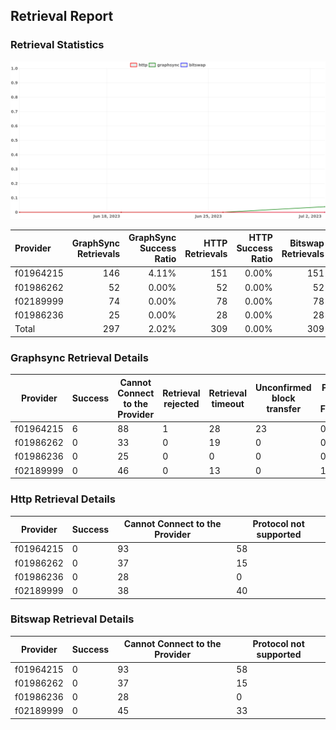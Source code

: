 ## Retrieval Report
### Retrieval Statistics
<img src="https://raw.githubusercontent.com/data-preservation-programs/filplus-checker-assets/main/filecoin-project/filecoin-plus-large-datasets/issues/1992/1688608425370.png"/>

| Provider  | GraphSync Retrievals | GraphSync Success Ratio | HTTP Retrievals | HTTP Success Ratio | Bitswap Retrievals | Bitswap Success Ratio |
| :-------- | -------------------: | ----------------------: | --------------: | -----------------: | -----------------: | --------------------: |
| f01964215 |                  146 |                   4.11% |             151 |              0.00% |                151 |                 0.00% |
| f01986262 |                   52 |                   0.00% |              52 |              0.00% |                 52 |                 0.00% |
| f02189999 |                   74 |                   0.00% |              78 |              0.00% |                 78 |                 0.00% |
| f01986236 |                   25 |                   0.00% |              28 |              0.00% |                 28 |                 0.00% |
| Total     |                  297 |                   2.02% |             309 |              0.00% |                309 |                 0.00% |

### Graphsync Retrieval Details
| Provider  | Success | Cannot Connect to the Provider | Retrieval rejected | Retrieval timeout | Unconfirmed block transfer | Piece not Found |
| --------- | ------- | ------------------------------ | ------------------ | ----------------- | -------------------------- | --------------- |
| f01964215 | 6       | 88                             | 1                  | 28                | 23                         | 0               |
| f01986262 | 0       | 33                             | 0                  | 19                | 0                          | 0               |
| f01986236 | 0       | 25                             | 0                  | 0                 | 0                          | 0               |
| f02189999 | 0       | 46                             | 0                  | 13                | 0                          | 15              |

### Http Retrieval Details
| Provider  | Success | Cannot Connect to the Provider | Protocol not supported |
| --------- | ------- | ------------------------------ | ---------------------- |
| f01964215 | 0       | 93                             | 58                     |
| f01986262 | 0       | 37                             | 15                     |
| f01986236 | 0       | 28                             | 0                      |
| f02189999 | 0       | 38                             | 40                     |

### Bitswap Retrieval Details
| Provider  | Success | Cannot Connect to the Provider | Protocol not supported |
| --------- | ------- | ------------------------------ | ---------------------- |
| f01964215 | 0       | 93                             | 58                     |
| f01986262 | 0       | 37                             | 15                     |
| f01986236 | 0       | 28                             | 0                      |
| f02189999 | 0       | 45                             | 33                     |
